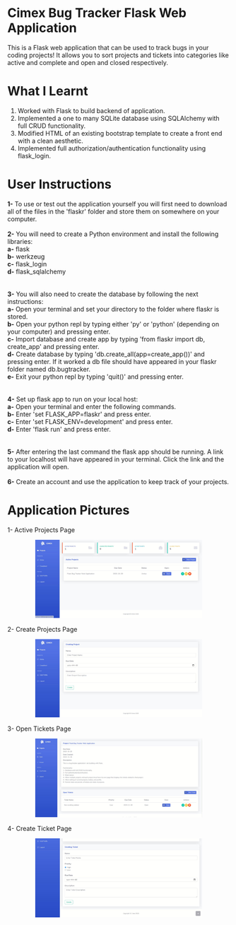 # Cimex Bug Tracker Flask Web Application
 This is a Flask web application that can be used to track bugs in your coding projects! It allows you to sort projects and tickets into categories like active and complete and open and closed respectively.

# What I Learnt
<ol>
 <li>Worked with Flask to build backend of application.</li>
 <li>Implemented a one to many SQLite database using SQLAlchemy with full CRUD functionality.</li>
 <li>Modified HTML of an existing bootstrap template to create a front end with a clean aesthetic.</li>
 <li>Implemented full authorization/authentication functionality using flask_login.</li>
</ol>

# User Instructions
<b>1-</b> To use or test out the application yourself you will first need to download all of the files in the 'flaskr' folder and store them on somewhere on your computer.<br />
<br>
<b>2-</b> You will need to create a Python environment and install the following libraries: </br> 
   <b>a-</b> flask</br> 
   <b>b-</b> werkzeug</br> 
   <b>c-</b> flask_login</br> 
   <b>d-</b> flask_sqlalchemy</br> 
<br>   
<b>3-</b> You will also need to create the database by following the next instructions:</br> 
   <b>a-</b> Open your terminal and set your directory to the folder where flaskr is stored.</br> 
   <b>b-</b> Open your python repl by typing either 'py' or 'python' (depending on your computer) and pressing enter.</br>
   <b>c-</b> Import database and create app by typing 'from flaskr import db, create_app' and pressing enter.</br>
   <b>d-</b> Create database by typing 'db.create_all(app=create_app())' and pressing enter. If it worked a db file should have appeared in your flaskr folder named db.bugtracker.</br>
   <b>e-</b> Exit your python repl by typing 'quit()' and pressing enter.</br>
<br>   
<b>4-</b> Set up flask app to run on your local host:</br>
   <b>a-</b> Open your terminal and enter the following commands.</br>
   <b>b-</b> Enter 'set FLASK_APP=flaskr' and press enter.</br>
   <b>c-</b> Enter 'set FLASK_ENV=development' and press enter.</br>
   <b>d-</b> Enter 'flask run' and press enter.</br>
<br>   
<b>5-</b> After entering the last command the flask app should be running. A link to your localhost will have appeared in your terminal. Click the link and the application will open.</br>
<br>
<b>6-</b> Create an account and use the application to keep track of your projects.</br>


# Application Pictures
1- Active Projects Page
<p align="middle"><img src="images/active projects.JPG" width="75%" height="75%"></p>

2- Create Projects Page
<p align="middle"><img src="images/create project.JPG" width="75%" height="75%"></p>

3- Open Tickets Page
<p align="middle"><img src="images/open tickets.JPG" width="75%" height="75%"></p>

4- Create Ticket Page
<p align="middle"><img src="images/create ticket.JPG" width="75%" height="75%"></p>
